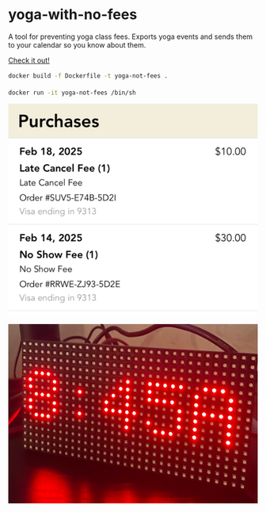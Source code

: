 # yoga-with-no-fees

A tool for preventing yoga class fees. Exports yoga events and sends them to your calendar so 
you know about them.

[Check it out!](https://yoga-with-friends.rcdis.co/)

```bash
docker build -f Dockerfile -t yoga-not-fees .

docker run -it yoga-not-fees /bin/sh
```

![late_fees.png](images/late_fees.png)

![led_grid.png](images/led_grid.png)